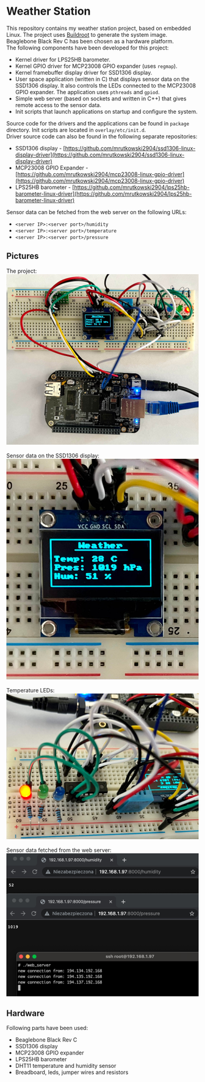 # Weather Station
This repository contains my weather station project, based on embedded Linux.
The project uses [Buildroot](https://buildroot.org/) to generate the system image. Beaglebone Black Rev C has been chosen as a hardware platform.
<br>
The following components have been developed for this project:
* Kernel driver for LPS25HB barometer.
* Kernel GPIO driver for MCP23008 GPIO expander (uses `regmap`).
* Kernel framebuffer display driver for SSD1306 display.
* User space application (written in C) that displays sensor data on the SSD1306 display. It also controls the LEDs connected to the MCP23008 GPIO expander. The application uses `pthreads` and `gpiod`.
* Simple web server (based on sockets and written in C++) that gives remote access to the sensor data.
* Init scripts that launch applications on startup and configure the system.

Source code for the drivers and the applications can be found in `package` directory. Init scripts are located in `overlay/etc/init.d`.
<br>
Driver source code can also be found in the following separate repositories:
* SSD1306 display - [https://github.com/mrutkowski2904/ssd1306-linux-display-driver](https://github.com/mrutkowski2904/ssd1306-linux-display-driver)
* MCP23008 GPIO Expander - [https://github.com/mrutkowski2904/mcp23008-linux-gpio-driver](https://github.com/mrutkowski2904/mcp23008-linux-gpio-driver)
* LPS25HB barometer - [https://github.com/mrutkowski2904/lps25hb-barometer-linux-driver](https://github.com/mrutkowski2904/lps25hb-barometer-linux-driver)

Sensor data can be fetched from the web server on the following URLs:
* `<server IP>:<server port>/humidity`
* `<server IP>:<server port>/temperature`
* `<server IP>:<server port>/pressure`

## Pictures
The project:
![weather station](img/all.jpg)
<br><br>
Sensor data on the SSD1306 display:
![display with sensor data](img/display.jpg)
<br><br>
Temperature LEDs:
![LEDs that show temperature ranges](img/leds.jpg)
<br><br>
Sensor data fetched from the web server:
![sensor data from web server](img/web_server.png)

## Hardware
Following parts have been used:
* Beaglebone Black Rev C
* SSD1306 display
* MCP23008 GPIO expander
* LPS25HB barometer
* DHT11 temperature and humidity sensor
* Breadboard, leds, jumper wires and resistors
